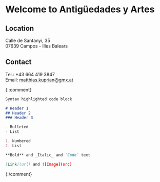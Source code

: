 # Welcome to Antigüedades y Artes

## Location

Calle de Santanyi, 35  
07639 Campos - Illes Balears

## Contact

Tel.: +43 664 419 3847  
Email: matthias.kuprian@gmx.at

{::comment}

```markdown
Syntax highlighted code block

# Header 1
## Header 2
### Header 3

- Bulleted
- List

1. Numbered
2. List

**Bold** and _Italic_ and `Code` text

[Link](url) and ![Image](src)
```
{:/comment}
